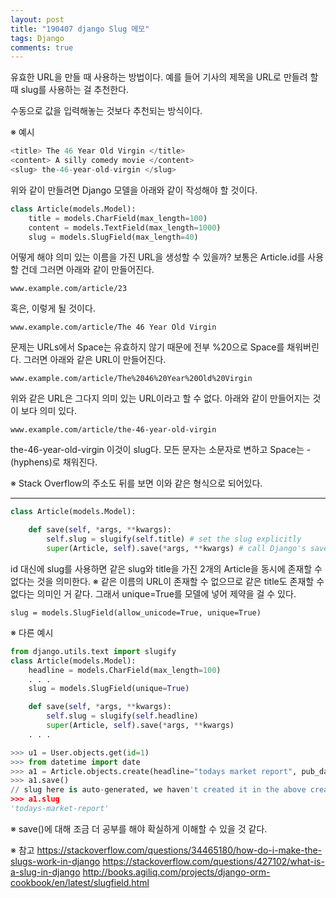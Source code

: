 ```yaml
---
layout: post
title: "190407 django Slug 메모"
tags: Django
comments: true
---
```




유효한 URL을 만들 때 사용하는 방법이다. 예를 들어 기사의 제목을 URL로 만들려 할 때 slug를 사용하는 걸 추천한다.

수동으로 값을 입력해놓는 것보다 추천되는 방식이다.


※ 예시
```python
<title> The 46 Year Old Virgin </title>
<content> A silly comedy movie </content>
<slug> the-46-year-old-virgin </slug>
```
위와 같이 만들려면 Django 모델을 아래와 같이 작성해야 할 것이다.

```python
class Article(models.Model):
    title = models.CharField(max_length=100)
    content = models.TextField(max_length=1000)
    slug = models.SlugField(max_length=40)
```

어떻게 해야 의미 있는 이름을 가진 URL을 생성할 수 있을까? 보통은 Article.id를 사용할 건데 그러면 아래와 같이 만들어진다.

`www.example.com/article/23`

혹은, 이렇게 될 것이다.

`www.example.com/article/The 46 Year Old Virgin`

문제는 URLs에서 Space는 유효하지 않기 때문에 전부 %20으로 Space를 채워버린다. 그러면 아래와 같은 URL이 만들어진다.

`www.example.com/article/The%2046%20Year%20Old%20Virgin`

위와 같은 URL은 그다지 의미 있는 URL이라고 할 수 없다. 아래와 같이 만들어지는 것이 보다 의미 있다.

`www.example.com/article/the-46-year-old-virgin`

the-46-year-old-virgin 이것이 slug다. 모든 문자는 소문자로 변하고 Space는 -(hyphens)로 채워진다.

※ Stack Overflow의 주소도 뒤를 보면 이와 같은 형식으로 되어있다.

---

```python
class Article(models.Model):

    def save(self, *args, **kwargs):
        self.slug = slugify(self.title) # set the slug explicitly
        super(Article, self).save(*args, **kwargs) # call Django's save()
```

id 대신에 slug를 사용하면 같은 slug와 title을 가진 2개의 Article을 동시에 존재할 수 없다는 것을 의미한다.
※ 같은 이름의 URL이 존재할 수 없으므로 같은 title도 존재할 수 없다는 의미인 거 같다.
그래서 unique=True를 모델에 넣어 제약을 걸 수 있다.

`slug = models.SlugField(allow_unicode=True, unique=True)`

※ 다른 예시
```python
from django.utils.text import slugify
class Article(models.Model):
    headline = models.CharField(max_length=100)
    . . .
    slug = models.SlugField(unique=True)

    def save(self, *args, **kwargs):
        self.slug = slugify(self.headline)
        super(Article, self).save(*args, **kwargs)
    . . .

>>> u1 = User.objects.get(id=1)
>>> from datetime import date
>>> a1 = Article.objects.create(headline="todays market report", pub_date=date(2018, 3, 6), reporter=u1)
>>> a1.save()
// slug here is auto-generated, we haven't created it in the above create method.
>>> a1.slug
'todays-market-report'
```

※ save()에 대해 조금 더 공부를 해야 확실하게 이해할 수 있을 것 같다.

※ 참고
<https://stackoverflow.com/questions/34465180/how-do-i-make-the-slugs-work-in-django>
<https://stackoverflow.com/questions/427102/what-is-a-slug-in-django>
<http://books.agiliq.com/projects/django-orm-cookbook/en/latest/slugfield.html>
